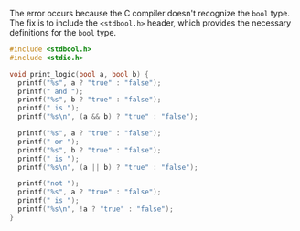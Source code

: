The error occurs because the C compiler doesn't recognize the `bool` type. The fix is to include the `<stdbool.h>` header, which provides the necessary definitions for the `bool` type.

```c
#include <stdbool.h>
#include <stdio.h>

void print_logic(bool a, bool b) {
  printf("%s", a ? "true" : "false");
  printf(" and ");
  printf("%s", b ? "true" : "false");
  printf(" is ");
  printf("%s\n", (a && b) ? "true" : "false");

  printf("%s", a ? "true" : "false");
  printf(" or ");
  printf("%s", b ? "true" : "false");
  printf(" is ");
  printf("%s\n", (a || b) ? "true" : "false");

  printf("not ");
  printf("%s", a ? "true" : "false");
  printf(" is ");
  printf("%s\n", !a ? "true" : "false");
}
```
